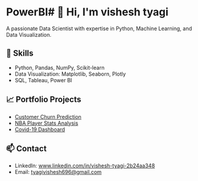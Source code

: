 # PowerBI# 👋 Hi, I'm vishesh tyagi
A passionate Data Scientist with expertise in Python, Machine Learning, and Data Visualization.

## 🔧 Skills
- Python, Pandas, NumPy, Scikit-learn
- Data Visualization: Matplotlib, Seaborn, Plotly
- SQL, Tableau, Power BI

## 📈 Portfolio Projects
- [Customer Churn Prediction](https://github.com/yourname/churn-prediction)
- [NBA Player Stats Analysis](https://github.com/yourname/nba-data-analysis)
- [Covid-19 Dashboard](https://github.com/yourname/covid-dashboard)

## 📫 Contact
- LinkedIn: www.linkedin.com/in/vishesh-tyagi-2b24aa348
- Email: tyagivishesh696@gmail.com
